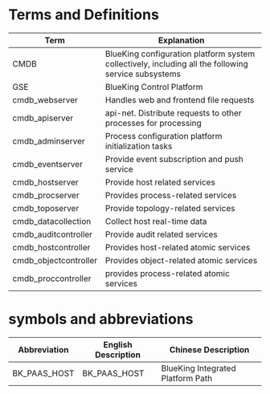 # Terms and Definitions

|Term|Explanation|
|--|--|
|CMDB|BlueKing configuration platform system collectively, including all the following service subsystems|
|GSE|BlueKing Control Platform|
|cmdb_webserver|Handles web and frontend file requests|
|cmdb_apiserver|api-net. Distribute requests to other processes for processing|
|cmdb_adminserver|Process configuration platform initialization tasks|
|cmdb_eventserver|Provide event subscription and push service|
|cmdb_hostserver|Provide host related services|
|cmdb_procserver|Provides process-related services|
|cmdb_toposerver|Provide topology-related services|
|cmdb_datacollection|Collect host real-time data|
|cmdb_auditcontroller|Provide audit related services|
|cmdb_hostcontroller|Provides host-related atomic services|
|cmdb_objectcontroller|Provides object-related atomic services|
|cmdb_proccontroller|provides process-related atomic services|

# symbols and abbreviations

|Abbreviation|English Description|Chinese Description|
|--|--|--|
|BK_PAAS_HOST|BK_PAAS_HOST|BlueKing Integrated Platform Path|